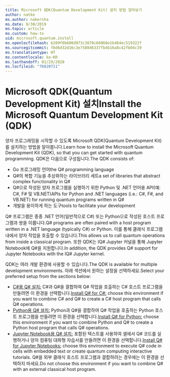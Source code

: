 ```yaml
---
title: Microsoft QDK(Quantum Development Kit) 설치 방법 알아보기
author: natke
ms.author: nakersha
ms.date: 9/30/2019
ms.topic: article
ms.custom: how-to
uid: microsoft.quantum.install
ms.openlocfilehash: b209f0b600d973c3870c66060e1b484ec519322f
ms.sourcegitcommit: f8d6d32d16c3e758046337fb4b16a8c42fb04c39
ms.translationtype: HT
ms.contentlocale: ko-KR
ms.lasthandoff: 01/29/2020
ms.locfileid: "76820711"
---
```

# <a name="install-the-microsoft-quantum-development-kit-qdk"></a><span data-ttu-id="b3ee0-102">Microsoft QDK(Quantum Development Kit) 설치</span><span class="sxs-lookup"><span data-stu-id="b3ee0-102">Install the Microsoft Quantum Development Kit (QDK)</span></span>

<span data-ttu-id="b3ee0-103">양자 프로그래밍을 시작할 수 있도록 Microsoft QDK(Quantum Development Kit)를 설치하는 방법을 알아봅니다.</span><span class="sxs-lookup"><span data-stu-id="b3ee0-103">Learn how to install the Microsoft Quantum Development Kit (QDK), so that you can get started with quantum programming.</span></span> <span data-ttu-id="b3ee0-104">QDK은 다음으로 구성됩니다.</span><span class="sxs-lookup"><span data-stu-id="b3ee0-104">The QDK consists of:</span></span>

- <span data-ttu-id="b3ee0-105">Go 프로그래밍 언어</span><span class="sxs-lookup"><span data-stu-id="b3ee0-105">the Q# programming language</span></span>
- <span data-ttu-id="b3ee0-106">Q#의 복합 기능을 추상화하는 라이브러리 세트</span><span class="sxs-lookup"><span data-stu-id="b3ee0-106">a set of libraries that abstract complex functionality in Q#</span></span>
- <span data-ttu-id="b3ee0-107">Q#으로 작성된 양자 프로그램을 실행하기 위한 Python 및 .NET 언어용 API(예: C#, F# 및 VB.NET)</span><span class="sxs-lookup"><span data-stu-id="b3ee0-107">APIs for Python and .NET languages (i.e.: C#, F#, and VB.NET) for running quantum programs written in Q#</span></span>
- <span data-ttu-id="b3ee0-108">개발을 용이하게 하는 도구</span><span class="sxs-lookup"><span data-stu-id="b3ee0-108">tools to facilitate your development</span></span>

<span data-ttu-id="b3ee0-109">Q# 프로그램은 종종 .NET 언어(일반적으로 C#) 또는 Python으로 작성된 호스트 프로그램과 쌍을 이룹니다.</span><span class="sxs-lookup"><span data-stu-id="b3ee0-109">Q# programs are often paired with a host program written in a .NET language (typically C#) or Python.</span></span> <span data-ttu-id="b3ee0-110">이를 통해 클래식 프로그램 내에서 양자 작업을 호출할 수 있습니다.</span><span class="sxs-lookup"><span data-stu-id="b3ee0-110">This allows us to call quantum operations from inside a classical program.</span></span>
<span data-ttu-id="b3ee0-111">또한 QDK는 IQ# Jupyter 커널을 통해 Jupyter Notebook에 Q#을 지원합니다.</span><span class="sxs-lookup"><span data-stu-id="b3ee0-111">In addition, the QDK provides Q# support for Jupyter Notebooks with the IQ# Jupyter kernel.</span></span>

<span data-ttu-id="b3ee0-112">QDK는 여러 개발 환경에 사용할 수 있습니다.</span><span class="sxs-lookup"><span data-stu-id="b3ee0-112">The QDK is available for multiple development environments.</span></span> <span data-ttu-id="b3ee0-113">아래 섹션에서 원하는 설정을 선택하세요.</span><span class="sxs-lookup"><span data-stu-id="b3ee0-113">Select your preferred setup from the sections below:</span></span>

- <span data-ttu-id="b3ee0-114">[C#용 Q# 설치:](xref:microsoft.quantum.install.cs) C#과 Q#을 결합하여 Q# 작업을 호출하는 C# 호스트 프로그램을 만들려면 이 환경을 선택합니다.</span><span class="sxs-lookup"><span data-stu-id="b3ee0-114">[Install Q# for C#:](xref:microsoft.quantum.install.cs) choose this environment if you want to combine C# and Q# to create a C# host program that calls Q# operations.</span></span>
- <span data-ttu-id="b3ee0-115">[Python용 Q# 설치:](xref:microsoft.quantum.install.python) Python과 Q#을 결합하여 Q# 작업을 호출하는 Python 호스트 프로그램을 만들려면 이 환경을 선택합니다.</span><span class="sxs-lookup"><span data-stu-id="b3ee0-115">[Install Q# for Python:](xref:microsoft.quantum.install.python) choose this environment if you want to combine Python and Q# to create a Python host program that calls Q# operations.</span></span>
- <span data-ttu-id="b3ee0-116">[Jupyter Notebook용 Q# 설치:](xref:microsoft.quantum.install.jupyter) 포함된 텍스트를 사용하여 셀에서 Q# 코드를 실행하거나 양자 컴퓨팅 대화형 자습서를 만들려면 이 환경을 선택합니다.</span><span class="sxs-lookup"><span data-stu-id="b3ee0-116">[Install Q# for Jupyter Notebooks:](xref:microsoft.quantum.install.jupyter) choose this environment to execute Q# code in cells with embedded text or create quantum computing interactive tutorials.</span></span> <span data-ttu-id="b3ee0-117">Q#을 외부 클래식 호스트 프로그램과 결합하려는 경우에는 이 환경을 선택하지 마세요.</span><span class="sxs-lookup"><span data-stu-id="b3ee0-117">Do not choose this environment if you want to combine Q# with an external classical host program.</span></span>
